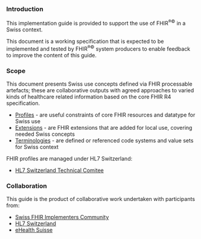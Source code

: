 ### Introduction
This implementation guide is provided to support the use of FHIR<sup>&reg;&copy;</sup> in a Swiss context.

This document is a working specification that is expected to be implemented and tested by FHIR<sup>&reg;&copy;</sup> system producers to enable feedback to improve the content of this guide.

### Scope

This document presents Swiss use concepts defined via FHIR processable artefacts; these are collaborative outputs with agreed approaches to varied kinds of healthcare related information based on the core FHIR R4 specification. 
* [Profiles](profiles.html) - are useful constraints of core FHIR resources and datatype for Swiss use
* [Extensions](extensions.html) - are FHIR extensions that are added for local use, covering needed Swiss concepts
* [Terminologies](terminology.html) - are defined or referenced code systems and value sets for Swiss context

FHIR profiles are managed under HL7 Switzerland:

* [HL7 Switzerland Technical Comitee](https://www.hl7.ch/technisches-komitee/)

### Collaboration
This guide is the product of collaborative work undertaken with participants from:

* [Swiss FHIR Implementers Community](https://www.fhir.ch)
* [HL7 Switzerland](https://www.hl7.ch)
* [eHealth Suisse](https://www.e-health-suisse.ch/startseite.html)